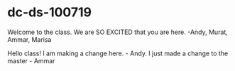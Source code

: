 # dc-ds-100719

Welcome to the class. We are SO EXCITED that you are here. -Andy, Murat, Ammar, Marisa

Hello class! I am making a change here. - Andy. I just made a change to the master - Ammar
